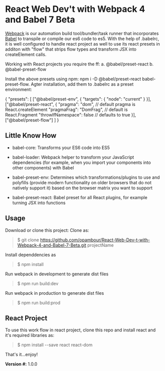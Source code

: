 # React Web Dev't with Webpack 4 and Babel 7 Beta

[Webpack](https://webpack.js.org/configuration/) is our automation build tool/bundler/task runner that incorporates [Babel](https://babeljs.io/docs/setup/) to transpile or compile our es6 code to es5. With the help of .babelrc, it is well configured to handle react project as well to use its react presets in additon with "flow" that strips flow types and transform JSX into createElement calls.

Working with React projects you require the ff:
a. @babel/preset-react
b. @babel-preset-flow

Install the above presets using npm: npm i -D @babel/preset-react babel-preset-flow. Agter installation, add them to .babelrc as a preset environment:

{
    "presets": [
        ["@babel/preset-env", {
            "targets": {
                "node": "current"
            }
        }],
        ["@babel/preset-react", {
            "pragma": "dom", // default pragma is React.createElement
            "pragmaFrag": "DomFrag", // default is React.Fragment
            "throwIfNamespace": false // defaults to true
        }],
        ["@babel/preset-flow"]
    ]
}

## Little Know How

* babel-core: Transforms your ES6 code into ES5

* babel-loader: Webpack helper to transform your JavaScript dependencies (for example, when you import your 
  components into other components) with Babel

* babel-preset-env: Determines which transformations/plugins to use and polyfills (provide modern functionality on   older browsers that do not natively support it) based on the browser matrix you want to support

* babel-preset-react: Babel preset for all React plugins, for example turning JSX into functions

## Usage

Download or clone this project:
Clone as:
> $ git clone https://github.com/opambour/React-Web-Dev-t-with-Webpack-4-and-Babel-7-Beta.git projectName

Install dependdencies as
> $ npm install

Run webpack in development to generate dist files
> $ npm run build:dev

Run webpack in production to generate dist files
> $ npm run build:prod

## React Project

To use this work flow in react project, clone this repo and install react and it's required libraries as:
> $ npm install --save react react-dom

That's it...enjoy!

**Version #:** 1.0.0


